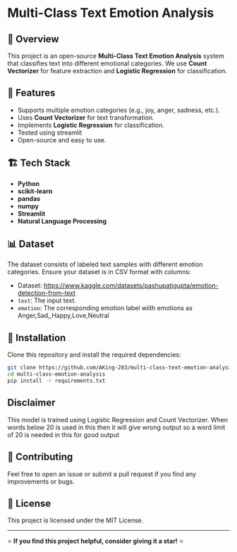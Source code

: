 # Multi-Class Text Emotion Analysis

## 📌 Overview
This project is an open-source **Multi-Class Text Emotion Analysis** system that classifies text into different emotional categories. We use **Count Vectorizer** for feature extraction and **Logistic Regression** for classification.

## 🚀 Features
- Supports multiple emotion categories (e.g., joy, anger, sadness, etc.).
- Uses **Count Vectorizer** for text transformation.
- Implements **Logistic Regression** for classification.
- Tested using streamlit 
- Open-source and easy to use.

## 🏗️ Tech Stack
- **Python**
- **scikit-learn**
- **pandas**
- **numpy**
- **Streamlit**
- **Natural Language Processing**


## 📊 Dataset
The dataset consists of labeled text samples with different emotion categories. Ensure your dataset is in CSV format with columns:
- Dataset: https://www.kaggle.com/datasets/pashupatigupta/emotion-detection-from-text
- `text`: The input text.
- `emotion`: The corresponding emotion label wiith emotions as Anger,Sad,,Happy,Love,Neutral

## 🔧 Installation
Clone this repository and install the required dependencies:
```bash
git clone https://github.com/AKing-283/multi-class-text-emotion-analysis.git
cd multi-class-emotion-analysis
pip install -r requirements.txt
```
## Disclaimer
This model is trained using Logistic Regression and Count Vectorizer. When words below 20 is used in this then it will give wrong output so a word limit of 20 is needed in this for good output

## 🔗 Contributing
Feel free to open an issue or submit a pull request if you find any improvements or bugs.

## 📜 License
This project is licensed under the MIT License.

---
⭐ **If you find this project helpful, consider giving it a star!** ⭐

